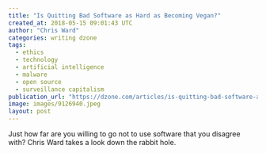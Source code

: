 ```yaml
---
title: "Is Quitting Bad Software as Hard as Becoming Vegan?"
created_at: 2018-05-15 09:01:43 UTC
author: "Chris Ward"
categories: writing dzone
tags:
  - ethics
  - technology
  - artificial intelligence
  - malware
  - open source
  - surveillance capitalism
publication_url: "https://dzone.com/articles/is-quitting-bad-software-as-hard-as-becoming-vegan"
image: images/9126940.jpeg
layout: post
---
```

Just how far are you willing to go not to use software that you disagree with? Chris Ward takes a look down the rabbit hole.

